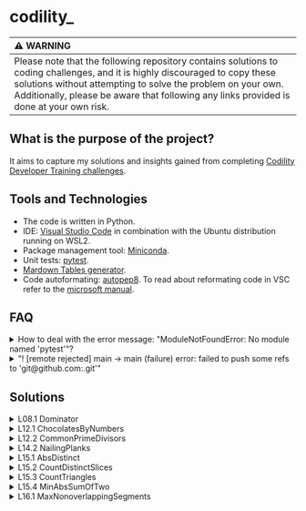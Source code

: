 # codility_

| :warning: WARNING          |
|:---------------------------|
|Please note that the following repository contains solutions to coding challenges, and it is highly discouraged to copy these solutions without attempting to solve the problem on your own. Additionally, please be aware that following any links provided is done at your own risk.|



## What is the purpose of the project?

It aims to capture my solutions and insights gained from completing [Codility Developer Training challenges](https://app.codility.com/programmers/lessons/).

## Tools and Technologies

- The code is written in Python.
- IDE: [Visual Studio Code](https://code.visualstudio.com/docs)  in combination with the Ubuntu distribution running on WSL2.
- Package management tool: [Miniconda](https://docs.conda.io/en/latest/miniconda.html).
- Unit tests:  [pytest](https://docs.pytest.org/en/7.2.x/).
- [Mardown Tables generator](https://www.tablesgenerator.com/).
- Code autoformating: [autopep8](https://github.com/hhatto/autopep8). To read about reformating code in VSC refer to the [microsoft manual](https://learn.microsoft.com/en-us/visualstudio/python/formatting-python-code).

## FAQ
<details>
<summary>How to deal with the error message: "ModuleNotFoundError: No module named 'pytest'"? </summary>

In vscode "use the Python: Select Interpreter command from the Command Palette (Ctrl+Shift+P)" to activate interpereper of proper environements. For more information read the [vscode documentation](https://code.visualstudio.com/docs/python/environments).
</details>

<details>
<summary>"! [remote rejected] main -> main (failure) error: failed to push some refs to 'git@github.com:.git'"</summary>

  [Check wheather GitHub services are available](https://www.githubstatus.com/).
</details>

## Solutions
<details>
<summary>L08.1 Dominator</summary>
  
### Task
The task is to find the index of any occurrence of the dominator — a value that appears more than half the time in the given list.

### Ideas and Solution
To find the dominator, we remove any pairs of distinct values from the list. We will be left with a candidate for the dominator. This is because we can only remove at most half of the values, whereas the dominator appears more than half of the time. We use a stack to store indexes. In the first step, we detect a candidate for the dominator. In the next step, we verify the candidate by counting its occurrences in the list.

### Example
1. [1,2,1] after removing pairs of distinct values we are left with value 1, because it appears 2 times it is a dominator.
2. [1,2,3] we will be left with the value that is not a dominator.

</details>

<details>
<summary>L12.1 ChocolatesByNumbers</summary>
  
### Task
A certain number of chocolates are arranged in a circle, and you start eating chocolates by taking specific steps around the circle. After each chocolate is eaten, it is replaced by a wrapper. You are asked to determine how many chocolates you can eat before you encounter the first wrapper by applying the Euclidean algorithm.
  
### Ideas and Solution
First thing to notice is the fact that the first wrapper encountered will be from the first eaten chocolate. Therefore, we aim to land in the start position.

Second, for the given number of chocolates L and the step increment S, the next candidate chocolate to be eaten is given by the equation `(0 + i*S) mod L`, where `i` is the current turn. This gives us an equation to solve: `(0 + i*S) mod L = 0`, which simplifies to `i*S = k*L`, where k is a positive integer. Now, there are two important constraints: `i` must be an integer value, and it also must be minimal. The only factor we can control is `k`.

We could set `k` to be equal to `S`, which would make `i` to be integer; However, it would be maximized. Instead, we aim to keep the denominator as large as possible. For that reason, assuming `S = s*gcd(S, L)`, we set `k = s`.  `i = (s*L)/(s*gcd(S, L))`, which leads to `i = L/gcd(S, L)` to be an integer and minimal.
</details>

<details>
<summary>L12.2 CommonPrimeDivisors</summary>
  
### Task
The task is to calculate the number of pairs that have the exact same set of prime factors by using either the greatest common divisor (gcd) or the least common multiple (lcm).
### Ideas and Solution
The first thing to notice is that for the given two numbers, the gcd is the product of all common prime factors for the numbers taken with the smallest power. For example, for `(2**2 * 3**11)` and `(2**4 * 3**2)`, the gcd is `(2**2 * 3**2)`.

The ideas is to "fully exclude" common factors out of the given numbers and then check if there is some uncommon part left. Devision enables us to exclude common minimum,, but there is potentially some rest left. Considert the example, `a=(2**1 * 3**2)` and `b=(2**2 * 3**1)`, then the `gcd(a,b)=(2**1 * 3**1)`, the devision by `gcd(a,b)` leaves us with `ra=3` anb `rb=2`. Even if the given numbers have common set of prime factors, we cannot conclude that yet.

To overcome this problem, we need to take an additional step and exclude the common factors between `rest`, the remainder of the division, and `gcd(a,b)` by finding the `gcd(rest, g)`. We repeat this step until the remainder is 1, which means that `gcd(a,b)` has included all the factors that were part of the number, or until `gcd(rest>1, g)` is greater than 1, which means that the original number (a and/or b) contains some uncommon factors that were not present in `gcd(a,b)`. This process must be done for both numbers.

### Conclusion
- The gcd is the product of common prime factors taken with the smallest power. 
- To completely exclude common factors "hidden" in `g=gcd(a,b)`, we need to use devision along with the gcd between the remainder of the division and g.
</details>
  
<details>
<summary>L14.2 NailingPlanks</summary>
  
### Task
The task is to determine the minimum number of nails needed to mount all the given planks according to the provided nailing sequence. You are given two lists that specify the starting and ending positions of each plank, as well as a list that specifies the order in which the planks should be nailed.

### Ideas
The goal is to use the Binary Search(BS) algorithm to optimize the solution. Here are some possible options:
A) Use BS to search for the exact number of nails required. The problem with this approach is that validating each candidate number will result in repeated calculations.
B) Use BS to find a nail that matches an interval and has the smallest position among all other nails matching the interval. Then, iterate through the nails sequentially to find the one with the smallest id.

### Conclusion
- Solution B. Score: 62%. =(
</details>
  
<details>
<summary>L15.1 AbsDistinct</summary>
  
### Task
The goal is to apply the caterpillar method to find distinct absolute value in the given sorted list of integers.
### Ideas and Solution
The Caterpillar method (CM) enables traversal of absolute values in a given list from largest to smallest, ensuring that each value is visited exactly once. CM requires two pointers (integers), which I set to point to either end of the list. In each iteration step, exactly one decision is made: whether to count the value with the largest absolute value (which I call "current") or not, if it is a duplicate. Afterward, the pointer for the current value should be adjusted.

The fact that each position is visited exactly once in descending order of absolute values means that dealing with duplicates requires only knowledge of the value of the previous "current" value.

### Example
Given the list:  [-20,5,10,20,20]

| itteration | 0    | 1  | 2   | 3   | 4  |
|------------|------|----|-----|-----|----|
| previous   | None | 20 | 20  | -20 | 10 |
| current    | 20   | 20 | -20 | 10  | 5  |
| counter    | +1   | +0 | +0  | +1  | +1 |

Result: 3

Notice, how the comparison between previous and current influences the counter. Also, the absolute values of "current" are ordered in descending order.

### Conclusion
- The Caterpillar method is a technique that can be used to traverse a sorted list of integers in descending order of absolute value.
- Each step can be abstracted as a pair of integers (a,b); In each step an integere with the biggest absolute value is changed.
</details>

<details>

<summary>L15.2 CountDistinctSlices</summary>

### Task
The objective is to use the caterpillar method to identify distinct slices, which are slices containing only unique numbers. A slice is defined as a pair of indices (a, b) where a < b.

### Ideas and Solution

To keep track of duplicates, a dictionary is used with numbers as keys and the index of their last encounter in the list as values. The dictionary is updated on each encounter. If the latest stored index for the current number is greater than the position of the current caterpillar head, then a duplicate value has been found.

The caterpillar's tail and head start at the beginning of the list. As long as no duplicates are encountered, the head keeps expanding. On encountering a duplicate, the caterpillar's tail is set to the position immediately after the previous duplicate. This ensures that any slice containing both positions with the duplicate at the same time is excluded.

To count the number of possible slices, we use an increment that is equal to the current interval length. This increment increases by one with each expansion step of the caterpillar (head movement). However, when duplicates are encountered (tail movement), the increment must be adjusted to take into account the new length of the caterpillar.

### Example

Below is an adjacency matrix M[i,j], representing slices, where each slice starts at index i and ends at index j.

|    index   |   0   |  1  |  2 |  3 |   4   |  5  |  6 |
|:----------:|:-----:|:---:|:--:|:--:|:-----:|:---:|:--:|
| input list | **2** | _3_ |  4 |  5 | **2** | _3_ |  4 |
|            |   T1  |     |    | H1 |       |     |    |
|            |       |  T2 |    |    |   H2  |     |    |
|            |       |     | T3 |    |       |     | H* |
|  increment |   +1  |  +2 | +3 | +4 |   +4  |  +4 | +5 |
|            |  j=0  |  1  |  2 |  3 |   4   |  5  |  6 |
|     i=0    |   V   |  V  |  V |  V |   X   |  X  |  X |
|      1     |   X   |  V  |  V |  V |   V   |  X  |  X |
|      2     |   X   |  X  |  V |  V |   V   |  V  |  V |
|      3     |   X   |  X  |  X |  V |   V   |  V  |  V |
|      4     |   X   |  X  |  X |  X |   V   |  V  |  V |
|      5     |   X   |  X  |  X |  X |   X   |  V  |  V |
|      6     |   X   |  X  |  X |  X |   X   |  X  |  V |

</details>

<details> 
<summary>L15.3 CountTriangles</summary>

### Task
The goal is to use the caterpillar algorithm to find the number of triangles that can be constructed from a given list of integers.

### Ideas and Solution
To form a triangle, the sum of any two sides must be greater than the third side. This is known as the triangle inequality condition. To find all valid triplets (a, b, c), we need to explore all possible values for a, b, and c.

We can determine the valid interval for b by combining the three triangle conditions into the expression abs(c - a) < b < c + a. If we limit the integers to 1 <= a <= b <= c, then the condition can be simplified to c - a < b < c + a. Since b is less than or equal to c, and a is at least 1, the condition b < a + c is always met. Therefore, we are left with the condition c - a < b.

Now, we need to decide how to traverse a, b, and c and what initial values to select. To do this, we will keep b fixed and search for suitable values of a and c. There are two cases to consider:

   1. If c - a >= b, then we can either increase a or decrease c. By setting c to be the minimum value, we only need to adjust a.

   2. If c - a < b, then any value a', such a<=a'<=b, is suitable too. Thus, we set a to be the minimum value.

By adopting this approach, we can explore all possible triplet values by fixing the middle value of b and adjusting the left and right parts of a and c.
</details>


<details> 
<summary>L15.4 MinAbsSumOfTwo</summary>

### Task
The goal is to use the caterpillar algorithm to find the smallest possible absolute value of the sum of any two elements from a given list of values.

### Ideas and Solution
The first step is to sort the given list of integers in ascending order. The head of the caterpillar points to the maximum value in the list (the last value) and the tail points to the minimum value (the first value). We only need to consider a pair of indexes once, without permutations.

Let posT and posH be the indexes of the numbers in the given list, and valT and valH be their corresponding values. Also, let `sum` be defined as the sum of valT and valH.

By looking at the matrix, one can notice that if the sum > 0 (e.g., (-10, 20)), then it is also minimal for any tail value, because valT <= valT' for posT < posT', so valT + valH < valT' + valH. Therefore we can ignore the value by moving posH one position back(exclude column).

Also, if val < 0, then because valH + valT <= valH' + valT for posT < posT', so the val is the minimal value (row), and we can ignore the rest of the values by moving the posT one position forward(exclude row).

If sum is zero, then we have found the smallest possible result.

In each step we take the minimal value.

### Example
(tail, head)
|         | **-10** | **-8** | **0** | **1** | **8** | **20** |
|:-------:|:-------:|:------:|:-----:|:-----:|:-----:|:------:|
| **-10** |   -20   |   -18  |  -10  |   -9  |   -2  |   10   |
|  **-8** |    X    |   -16  |   -8  |   -7  |   0   |   12   |
|  **0**  |    X    |    X   |   0   |   1   |   8   |   20   |
|  **1**  |    X    |    X   |   X   |   2   |   9   |   21   |
|  **8**  |    X    |    X   |   X   |   X   |   16  |   28   |
|  **20** |    X    |    X   |   X   |   X   |   X   |   40   |

</details>

<details>
<summary>L16.1 MaxNonoverlappingSegments</summary>
  
### Task
  The goal is to apply a greedy method to find the maximum number of non-overlapping segments for a given set of segments sorted by their end positions. Each segment is represented by its beginning and end positions, which are provided in two separate lists - one for beginning positions and another for end positions.

### Ideas and Solution
  
Observations:

- There may be several sets that lead to an optimal solution, and some of them may not necessarily contain the first interval (Example 1).
- Non-overlapping intervals are always a part of an optimal solution.
- Any interval with index j > i that intersects with the interval with index i also intersects with intervals with index k such that j > k > i (Example 2).
  
Initially, I declined the idea of repeatedly picking the first non-overlapping segment from the list. However, after considering possible counterexamples, I realized that the approach might work. One concern was that it seemed to always pick the first given segment, which may not necessarily be part of an optimal solution.  
  
To investigate this further, I asked whether there is always at least one set leading to an optimal solution that includes the first segment. Although it is possible for other sets not to include the first segment and still lead to an optimal solution (Example 1), the answer to the question is "yes." Suppose that neither optimal solution includes the first segment, s0. We can still take any optimal solution {s10, s55, ...} and replace the first element s10 with s0 to obtain another optimal solution {s10, s55, ...} (Contradiction). This replacement is possible because s10 and s55 do not overlap, so s55 is also not overlapping with s0, because it begins later than s10 ends, which ends earlier than s0 does, so the begin of s55 lies later that the end of s0.
  
Given that the first segment in the problem is always part of some optimal solution, we can focus on selecting subsequent non-overlapping segments to construct an optimal solution. This reduces the problem to a subproblem containing only segments that do not overlap with the first segment.To solve this subproblem, we can use the replacement argument mentioned earlier. That is, we can take any optimal solution for the subproblem and construct a new optimal solution that includes the next first non-overlapping segment.By repeatedly applying this replacement argument, we can construct an optimal solution for the entire problem. 
   
### Examples
1. [0,2][1,3][4,5]. Two optimal solutions: {[0,2],[4,5]} and {[1,3],[4,5]}
2. [0,3][4,5][1,6]. The third segement intersects the first and the second segments.
3. [0,6],[1,2],[3,4],[5,6]. Segments are ordered by there begins (wrong). Optimal solution does not include first segement.
</details>
